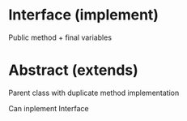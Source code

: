 # Interface (implement)

Public method + final variables

# Abstract (extends)

Parent class with duplicate method implementation

Can inplement Interface
